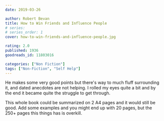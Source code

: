 ```yaml
---
date: 2019-03-26

author: Robert Bevan
title: How to Win Friends and Influence People
# series: 
# series_order: 1
cover: how-to-win-friends-and-influence-people.jpg

rating: 2.0
published: 1936
goodreads_id: 11803016

categories: ["Non Fiction"]
tags: ["Non-Fiction", "Self Help"]
---
```


He makes some very good points but there's way to much fluff surrounding it, and dated anecdotes are not helping. I rolled my eyes quite a bit and by the end it became quite the struggle to get through.

<!--more-->

This whole book could be summarized on 2 A4 pages and it would still be good. Add some examples and you might end up with 20 pages, but the 250+ pages this things has is overkill.
